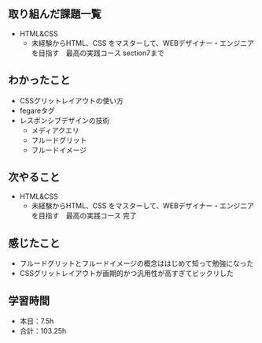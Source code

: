 ## 取り組んだ課題一覧      
- HTML&CSS
    - 未経験からHTML、CSS をマスターして、WEBデザイナー・エンジニアを目指す　最高の実践コース  section7まで   

## わかったこと
- CSSグリットレイアウトの使い方
- fegareタグ    
- レスポンシブデザインの技術
    - メディアクエリ           
    - フルードグリット        
    - フルードイメージ                                                 

                                                                                                                        
## 次やること
- HTML&CSS
    - 未経験からHTML、CSS をマスターして、WEBデザイナー・エンジニアを目指す　最高の実践コース     完了    
    
## 感じたこと
- フルードグリットとフルードイメージの概念ははじめて知って勉強になった                                
- CSSグリットレイアウトが画期的かつ汎用性が高すぎてビックリした                                                                                                                  

## 学習時間
- 本日：7.5h
- 合計：103.25h
